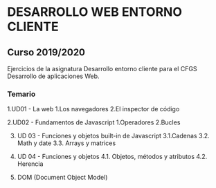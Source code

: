 # DESARROLLO WEB ENTORNO CLIENTE
## Curso 2019/2020

Ejercicios de la asignatura Desarrollo entorno cliente para el CFGS Desarrollo de aplicaciones Web.

### Temario

1.UD01 - La web
    1.Los navegadores
    2.El inspector de código

2.UD02 - Fundamentos de Javascript
    1.Operadores
    2.Bucles

3. UD 03 - Funciones y objetos built-in de Javascript
  3.1.Cadenas
  3.2. Math y date
  3.3. Arrays y matrices

4. UD 04 - Funciones y objetos
   4.1. Objetos, métodos y atributos
   4.2. Herencia

5. DOM (Document Object Model)
  